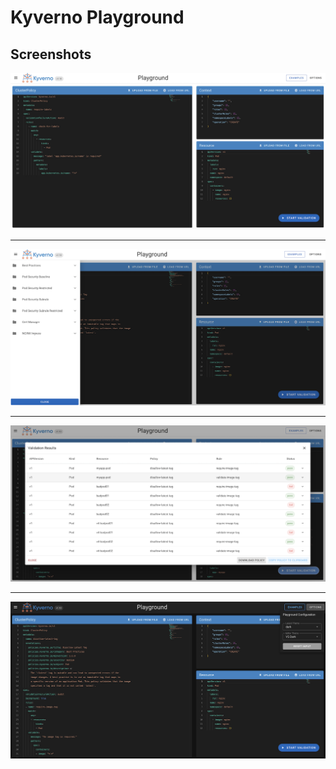 # Kyverno Playground

## Screenshots

![Kyverno Playground - Layout](https://github.com/kyverno/playground/blob/main/frontend/screens/layout.png?raw=true)

<hr />

![Kyverno Playground - Examples](https://github.com/kyverno/playground/blob/main/frontend/screens/examples.png?raw=true)

<hr />

![Kyverno Playground - Validation Results](https://github.com/kyverno/playground/blob/main/frontend/screens/results.png?raw=true)

<hr />

![Kyverno Playground - DarkMode](https://github.com/kyverno/playground/blob/main/frontend/screens/darkmode.png?raw=true)
